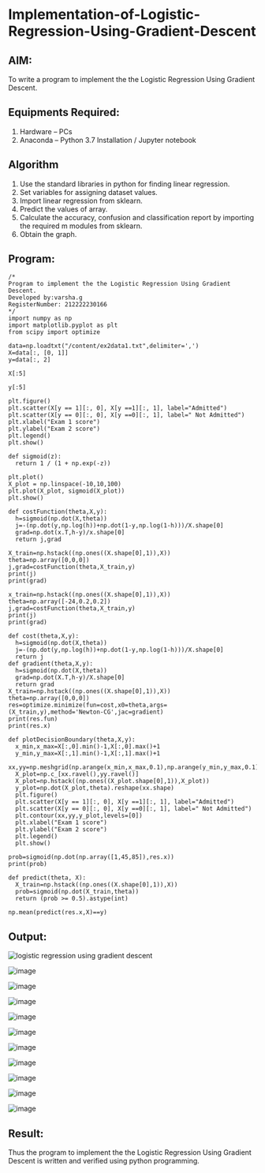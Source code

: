 # Implementation-of-Logistic-Regression-Using-Gradient-Descent

## AIM:
To write a program to implement the the Logistic Regression Using Gradient Descent.

## Equipments Required:
1. Hardware – PCs
2. Anaconda – Python 3.7 Installation / Jupyter notebook

## Algorithm
1. Use the standard libraries in python for finding linear regression.
2. Set variables for assigning dataset values.
3. Import linear regression from sklearn.
4. Predict the values of array.
5. Calculate the accuracy, confusion and classification report by importing the required    m      modules from sklearn.
6. Obtain the graph.

## Program:
```
/*
Program to implement the the Logistic Regression Using Gradient Descent.
Developed by:varsha.g 
RegisterNumber: 212222230166
*/
import numpy as np
import matplotlib.pyplot as plt
from scipy import optimize

data=np.loadtxt("/content/ex2data1.txt",delimiter=',')
X=data[:, [0, 1]]
y=data[:, 2]

X[:5]

y[:5]

plt.figure()
plt.scatter(X[y == 1][:, 0], X[y ==1][:, 1], label="Admitted")
plt.scatter(X[y == 0][:, 0], X[y ==0][:, 1], label=" Not Admitted")
plt.xlabel("Exam 1 score")
plt.ylabel("Exam 2 score")
plt.legend()
plt.show()

def sigmoid(z):
  return 1 / (1 + np.exp(-z))

plt.plot()
X_plot = np.linspace(-10,10,100)
plt.plot(X_plot, sigmoid(X_plot))
plt.show()

def costFunction(theta,X,y):
  h=sigmoid(np.dot(X,theta))
  j=-(np.dot(y,np.log(h))+np.dot(1-y,np.log(1-h)))/X.shape[0]
  grad=np.dot(x.T,h-y)/x.shape[0]
  return j,grad
  
X_train=np.hstack((np.ones((X.shape[0],1)),X))
theta=np.array([0,0,0])
j,grad=costFunction(theta,X_train,y)
print(j)
print(grad)

x_train=np.hstack((np.ones((X.shape[0],1)),X))
theta=np.array([-24,0.2,0.2])
j,grad=costFunction(theta,X_train,y)
print(j)
print(grad)

def cost(theta,X,y):
  h=sigmoid(np.dot(X,theta))
  j=-(np.dot(y,np.log(h))+np.dot(1-y,np.log(1-h)))/X.shape[0]
  return j
def gradient(theta,X,y):
  h=sigmoid(np.dot(X,theta))
  grad=np.dot(X.T,h-y)/X.shape[0]
  return grad
X_train=np.hstack((np.ones((X.shape[0],1)),X))
theta=np.array([0,0,0])
res=optimize.minimize(fun=cost,x0=theta,args=(X_train,y),method='Newton-CG',jac=gradient)
print(res.fun)
print(res.x)

def plotDecisionBoundary(theta,X,y):
  x_min,x_max=X[:,0].min()-1,X[:,0].max()+1
  y_min,y_max=X[:,1].min()-1,X[:,1].max()+1
  xx,yy=np.meshgrid(np.arange(x_min,x_max,0.1),np.arange(y_min,y_max,0.1))
  X_plot=np.c_[xx.ravel(),yy.ravel()]
  X_plot=np.hstack((np.ones((X_plot.shape[0],1)),X_plot))
  y_plot=np.dot(X_plot,theta).reshape(xx.shape)
  plt.figure()
  plt.scatter(X[y == 1][:, 0], X[y ==1][:, 1], label="Admitted")
  plt.scatter(X[y == 0][:, 0], X[y ==0][:, 1], label=" Not Admitted")
  plt.contour(xx,yy,y_plot,levels=[0])
  plt.xlabel("Exam 1 score")
  plt.ylabel("Exam 2 score")
  plt.legend()
  plt.show()
  
prob=sigmoid(np.dot(np.array([1,45,85]),res.x))
print(prob)

def predict(theta, X):
  X_train=np.hstack((np.ones((X.shape[0],1)),X))
  prob=sigmoid(np.dot(X_train,theta))
  return (prob >= 0.5).astype(int)

np.mean(predict(res.x,X)==y)

```

## Output:
![logistic regression using gradient descent](sam.png)

![image](https://user-images.githubusercontent.com/119288183/237038862-3c80c1dc-de17-4657-9c73-bb3f4ce20889.png)

![image](https://user-images.githubusercontent.com/119288183/237038899-fb02f488-b3e5-4dd2-9169-ccad53bb25bb.png)

![image](https://user-images.githubusercontent.com/119288183/237038944-dfe75d0a-ce14-4ae1-833c-e5c98b1aa66e.png)

![image](https://user-images.githubusercontent.com/119288183/237038992-1dcc3b65-ebe5-4c8a-9776-5aa65c12f44c.png)

![image](https://user-images.githubusercontent.com/119288183/237039054-05a5400a-a92e-4745-9e25-d6f03e5b8a2a.png)

![image](https://user-images.githubusercontent.com/119288183/237039097-6c99e373-0ed3-49a9-a8b1-5874129c35aa.png)

![image](https://user-images.githubusercontent.com/119288183/237039123-3b420bd6-3af4-467c-b95d-a7391906c555.png)

![image](https://user-images.githubusercontent.com/119288183/237039177-ffa1f55b-e46b-4b2c-9168-f2db35f244f1.png)

![image](https://user-images.githubusercontent.com/119288183/237039224-137657b8-83e2-4f02-8adc-a36007c01e1a.png)

![image](https://user-images.githubusercontent.com/119288183/237039259-4acdbe22-ee32-423d-b838-678756b7b2d7.png)

## Result:
Thus the program to implement the the Logistic Regression Using Gradient Descent is written and verified using python programming.

